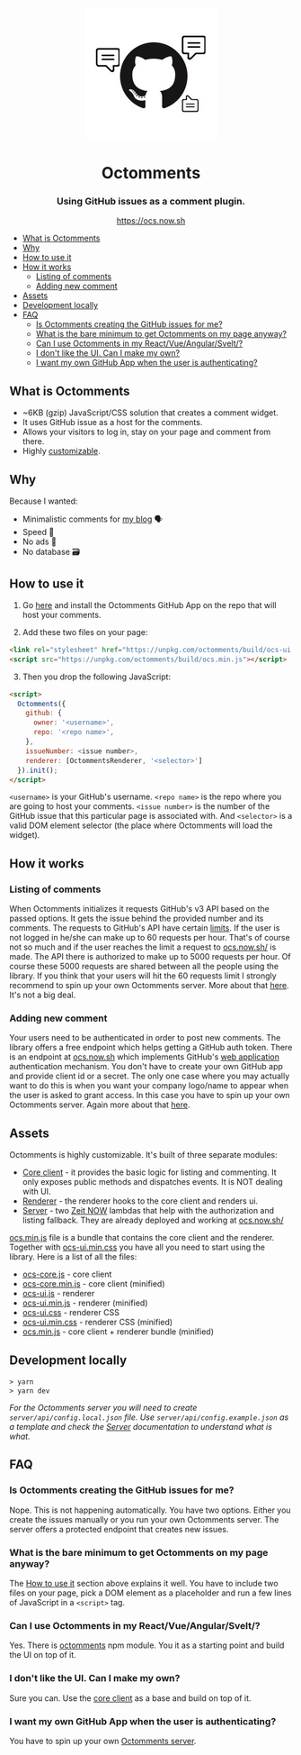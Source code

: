 <div align="center"><img src="./_assets/logo.jpg" /></div>

<h1 align="center">Octomments</h1>

<h3 align="center">Using GitHub issues as a comment plugin.</h3>

<p align="center"><a href="https://ocs.now.sh/">https://ocs.now.sh</a></p>

- [What is Octomments](#what-is-octomments)
- [Why](#why)
- [How to use it](#how-to-use-it)
- [How it works](#how-it-works)
  - [Listing of comments](#listing-of-comments)
  - [Adding new comment](#adding-new-comment)
- [Assets](#assets)
- [Development locally](#development-locally)
- [FAQ](#faq)
  - [Is Octomments creating the GitHub issues for me?](#is-octomments-creating-the-github-issues-for-me)
  - [What is the bare minimum to get Octomments on my page anyway?](#what-is-the-bare-minimum-to-get-octomments-on-my-page-anyway)
  - [Can I use Octomments in my React/Vue/Angular/Svelt/<framework name here>?](#can-i-use-octomments-in-my-reactvueangularsveltframework-name-here)
  - [I don't like the UI. Can I make my own?](#i-dont-like-the-ui-can-i-make-my-own)
  - [I want my own GitHub App when the user is authenticating?](#i-want-my-own-github-app-when-the-user-is-authenticating)

## What is Octomments

* ~6KB (gzip) JavaScript/CSS solution that creates a comment widget.
* It uses GitHub issue as a host for the comments.
* Allows your visitors to log in, stay on your page and comment from there.
* Highly [customizable](#assets).

## Why

Because I wanted:

* Minimalistic comments for [my blog](https://krasimirtsonev.com/blog) 🗣️
* Speed 🏇
* No ads 🚫
* No database 🗃️

## How to use it

1. Go [here](https://github.com/apps/octomments) and install the Octomments GitHub App on the repo that will host your comments.

2. Add these two files on your page:

```html
<link rel="stylesheet" href="https://unpkg.com/octomments/build/ocs-ui.min.css" />
<script src="https://unpkg.com/octomments/build/ocs.min.js"></script>
```

3. Then you drop the following JavaScript:

```html
<script>
  Octomments({
    github: {
      owner: '<username>',
      repo: '<repo name>',
    },
    issueNumber: <issue number>,
    renderer: [OctommentsRenderer, '<selector>']
  }).init();
</script>
```

`<username>` is your GitHub's username. `<repo name>` is the repo where you are going to host your comments. `<issue number>` is the number of the GitHub issue that this particular page is associated with. And `<selector>` is a valid DOM element selector (the place where Octomments will load the widget).

## How it works

### Listing of comments

When Octomments initializes it requests GitHub's v3 API based on the passed options. It gets the issue behind the provided number and its comments. The requests to GitHub's API have certain [limits](https://developer.github.com/v3/#rate-limiting). If the user is not logged in he/she can make up to 60 requests per hour. That's of course not so much and if the user reaches the limit a request to [ocs.now.sh/](https://ocs.now.sh/) is made. The API there is authorized to make up to 5000 requests per hour. Of course these 5000 requests are shared between all the people using the library. If you think that your users will hit the 60 requests limit I strongly recommend to spin up your own Octomments server. More about that [here](./server/README.md). It's not a big deal.

### Adding new comment

Your users need to be authenticated in order to post new comments. The library offers a free endpoint which helps getting a GitHub auth token. There is an endpoint at [ocs.now.sh](https://ocs.now.sh/) which implements GitHub's [web application](https://developer.github.com/apps/building-oauth-apps/authorizing-oauth-apps/#web-application-flow) authentication mechanism. You don't have to create your own GitHub app and provide client id or a secret. The only one case where you may actually want to do this is when you want your company logo/name to appear when the user is asked to grant access. In this case you have to spin up your own Octomments server. Again more about that [here](./server/README.md).

## Assets

Octomments is highly customizable. It's built of three separate modules:

* [Core client](./client/README.md) - it provides the basic logic for listing and commenting. It only exposes public methods and dispatches events. It is NOT dealing with UI.
* [Renderer](./renderer/README.md) - the renderer hooks to the core client and renders ui.
* [Server](./server/README.md) - two [Zeit NOW](https://zeit.co/docs) lambdas that help with the authorization and listing fallback. They are already deployed and working at [ocs.now.sh/](https://ocs.now.sh/)

[ocs.min.js](https://unpkg.com/octomments/build/ocs.min.js) file is a bundle that contains the core client and the renderer. Together with [ocs-ui.min.css](https://unpkg.com/octomments/build/ocs-ui.min.css) you have all you need to start using the library. Here is a list of all the files:

* [ocs-core.js](https://unpkg.com/octomments/build/ocs-core.js) - core client
* [ocs-core.min.js](https://unpkg.com/octomments/build/ocs-core.min.js) - core client (minified)
* [ocs-ui.js](https://unpkg.com/octomments/build/ocs-ui.js) - renderer
* [ocs-ui.min.js](https://unpkg.com/octomments/build/ocs-ui.min.js) - renderer (minified)
* [ocs-ui.css](https://unpkg.com/octomments/build/ocs-ui.css) - renderer CSS
* [ocs-ui.min.css](https://unpkg.com/octomments/build/ocs-ui.min.css) - renderer CSS (minified)
* [ocs.min.js](https://unpkg.com/octomments/build/ocs.min.js) - core client + renderer bundle (minified)

## Development locally

```
> yarn
> yarn dev
```

_For the Octomments server you will need to create `server/api/config.local.json` file. Use `server/api/config.example.json` as a template and check the [Server](./server/README.md) documentation to understand what is what._

## FAQ

### Is Octomments creating the GitHub issues for me?

Nope. This is not happening automatically. You have two options. Either you create the issues manually or you run your own Octomments server. The server offers a protected endpoint that creates new issues.

### What is the bare minimum to get Octomments on my page anyway?

The [How to use it](#how-to-use-it) section above explains it well. You have to include two files on your page, pick a DOM element as a placeholder and run a few lines of JavaScript in a `<script>` tag.

### Can I use Octomments in my React/Vue/Angular/Svelt/<framework name here>?

Yes. There is [octomments](https://www.npmjs.com/package/octomments) npm module. You it as a starting point and build the UI on top of it.

### I don't like the UI. Can I make my own?

Sure you can. Use the [core client](./client/README.md) as a base and build on top of it.

### I want my own GitHub App when the user is authenticating?

You have to spin up your own [Octomments server](./server/README.md).
